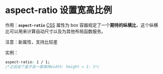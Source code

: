 # aspect-ratio 设置宽高比例

作用：**`aspect-ratio`** [CSS](https://developer.mozilla.org/en-US/docs/Web/CSS) 属性为 box 容器规定了一个**期待的纵横比**，这个纵横比可以用来计算自动尺寸以及为其他布局函数服务。

注意：新属性，支持比较差

实例：

```css
aspect-ratio: 1 / 1;
/*之后这个盒子会一直保持width: height = 1: 1*/
```

